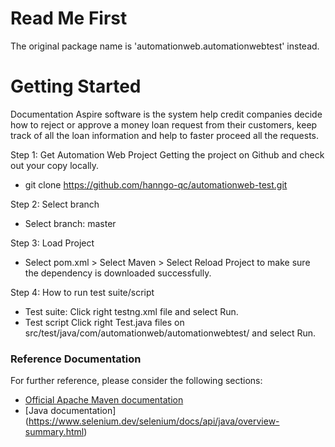 # Read Me First
The original package name is 'automationweb.automationwebtest' instead.

# Getting Started
Documentation
Aspire software is the system help credit companies decide how to reject or approve a money loan request from their customers,
keep track of all the loan information and help to faster proceed all the requests.

Step 1: Get Automation Web Project
Getting the project on Github and check out your copy locally.
- git clone https://github.com/hanngo-qc/automationweb-test.git

Step 2: Select branch 
- Select branch: master

Step 3: Load Project
- Select pom.xml > Select Maven > Select Reload Project to make sure the dependency is downloaded successfully.

Step 4: How to run test suite/script
- Test suite: Click right testng.xml file and select Run.
- Test script Click right Test.java files on src/test/java/com/automationweb/automationwebtest/ and select Run.

### Reference Documentation
For further reference, please consider the following sections:
* [Official Apache Maven documentation](https://maven.apache.org/guides/index.html)
* [Java documentation] (https://www.selenium.dev/selenium/docs/api/java/overview-summary.html)
